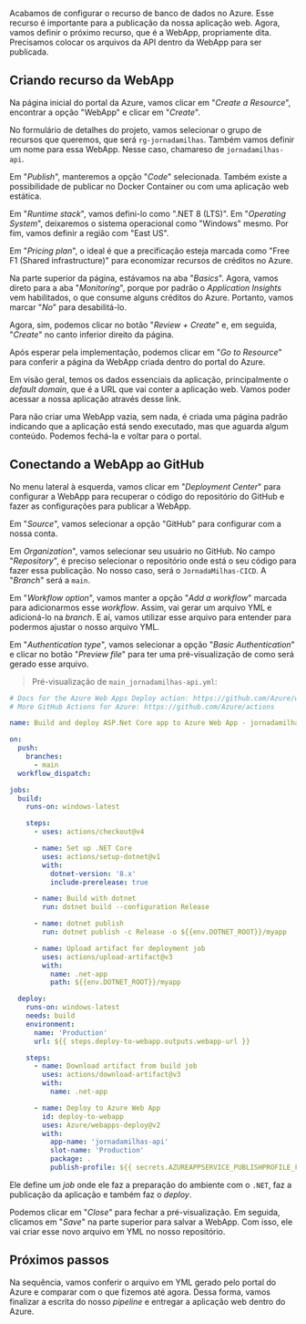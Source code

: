 ﻿Acabamos de configurar o recurso de banco de dados no Azure. Esse recurso é importante para a publicação da nossa aplicação web. Agora, vamos definir o próximo recurso, que é a WebApp, propriamente dita. Precisamos colocar os arquivos da API dentro da WebApp para ser publicada.

## Criando recurso da WebApp

Na página inicial do portal da Azure, vamos clicar em "*Create a Resource*", encontrar a opção "WebApp" e clicar em "*Create*".

No formulário de detalhes do projeto, vamos selecionar o grupo de recursos que queremos, que será `rg-jornadamilhas`. Também vamos definir um nome para essa WebApp. Nesse caso, chamareso de `jornadamilhas-api`.

Em "*Publish*", manteremos a opção "*Code*" selecionada. Também existe a possibilidade de publicar no Docker Container ou com uma aplicação web estática.

Em "*Runtime stack*", vamos defini-lo como ".NET 8 (LTS)". Em "*Operating System*", deixaremos o sistema operacional como "Windows" mesmo. Por fim, vamos definir a região com "East US". 

Em "*Pricing plan*", o ideal é que a precificação esteja marcada como "Free F1 (Shared infrastructure)" para economizar recursos de créditos no Azure.

Na parte superior da página, estávamos na aba "*Basics*". Agora, vamos direto para a aba "*Monitoring*", porque por padrão o *Application Insights* vem habilitados, o que consume alguns créditos do Azure. Portanto, vamos marcar "*No*" para desabilitá-lo.

Agora, sim, podemos clicar no botão "*Review + Create*" e, em seguida, "*Create*" no canto inferior direito da página.

Após esperar pela implementação, podemos clicar em "*Go to Resource*" para conferir a página da WebApp criada dentro do portal do Azure.

Em visão geral, temos os dados essenciais da aplicação, principalmente o *default domain*, que é a URL que vai conter a aplicação web. Vamos poder acessar a nossa aplicação através desse link.

Para não criar uma WebApp vazia, sem nada, é criada uma página padrão indicando que a aplicação está sendo executado, mas que aguarda algum conteúdo. Podemos fechá-la e voltar para o portal.

## Conectando a WebApp ao GitHub

No menu lateral à esquerda, vamos clicar em "*Deployment Center*" para configurar a WebApp para recuperar o código do repositório do GitHub e fazer as configurações para publicar a WebApp. 

Em "*Source*", vamos selecionar a opção "GitHub" para configurar com a nossa conta. 

Em *Organization*", vamos selecionar seu usuário no GitHub. No campo "*Repository*", é preciso selecionar o repositório onde está o seu código para fazer essa publicação. No nosso caso, será o `JornadaMilhas-CICD`. A "*Branch*" será a `main`.

Em "*Workflow option*", vamos manter a opção "*Add a workflow*" marcada para adicionarmos esse *workflow*. Assim, vai gerar um arquivo YML e adicioná-lo na *branch*. E aí, vamos utilizar esse arquivo para entender para podermos ajustar o nosso arquivo YML. 

Em "*Authentication type*", vamos selecionar a opção "*Basic Authentication*" e clicar no botão "*Preview file*" para ter uma pré-visualização de como será gerado esse arquivo.

> Pré-visualização de `main_jornadamilhas-api.yml`:

```yml
# Docs for the Azure Web Apps Deploy action: https://github.com/Azure/webapps-deploy
# More GitHub Actions for Azure: https://github.com/Azure/actions

name: Build and deploy ASP.Net Core app to Azure Web App - jornadamilhas-api

on:
  push:
    branches:
      - main
  workflow_dispatch:

jobs:
  build:
    runs-on: windows-latest

    steps:
      - uses: actions/checkout@v4

      - name: Set up .NET Core
        uses: actions/setup-dotnet@v1
        with:
          dotnet-version: '8.x'
          include-prerelease: true

      - name: Build with dotnet
        run: dotnet build --configuration Release

      - name: dotnet publish
        run: dotnet publish -c Release -o ${{env.DOTNET_ROOT}}/myapp

      - name: Upload artifact for deployment job
        uses: actions/upload-artifact@v3
        with:
          name: .net-app
          path: ${{env.DOTNET_ROOT}}/myapp

  deploy:
    runs-on: windows-latest
    needs: build
    environment:
      name: 'Production'
      url: ${{ steps.deploy-to-webapp.outputs.webapp-url }}

    steps:
      - name: Download artifact from build job
        uses: actions/download-artifact@v3
        with:
          name: .net-app

      - name: Deploy to Azure Web App
        id: deploy-to-webapp
        uses: Azure/webapps-deploy@v2
        with:
          app-name: 'jornadamilhas-api'
          slot-name: 'Production'
          package: .
          publish-profile: ${{ secrets.AZUREAPPSERVICE_PUBLISHPROFILE_F50DF42F4CE1477EACC60CC00B54CE93 }}
```

Ele define um *job* onde ele faz a preparação do ambiente com o `.NET`, faz a publicação da aplicação e também faz o *deploy*.

Podemos clicar em "*Close*" para fechar a pré-visualização. Em seguida, clicamos em "*Save*" na parte superior para salvar a WebApp. Com isso, ele vai criar esse novo arquivo em YML no nosso repositório.

## Próximos passos

Na sequência, vamos conferir o arquivo em YML gerado pelo portal do Azure e comparar com o que fizemos até agora. Dessa forma, vamos finalizar a escrita do nosso *pipeline* e entregar a aplicação web dentro do Azure.